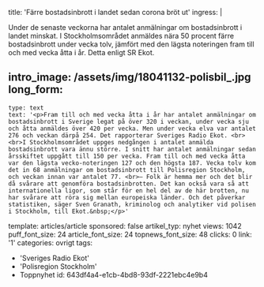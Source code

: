 title: 'Färre bostadsinbrott i landet sedan corona bröt ut'
ingress: |
  <p>Under de senaste veckorna har antalet anmälningar om bostadsinbrott i landet minskat. I Stockholmsområdet anmäldes nära 50 procent färre bostadsinbrott under vecka tolv, jämfört med den lägsta noteringen fram till och med vecka åtta i år. Detta enligt SR Ekot.
  </p>
  
intro_image: /assets/img/18041132-polisbil_.jpg
long_form:
  -
    type: text
    text: '<p>Fram till och med vecka åtta i år har antalet anmälningar om bostadsinbrott i Sverige legat på över 320 i veckan, under vecka sju och åtta anmäldes över 420 per vecka. Men under vecka elva var antalet 276 och veckan därpå 254. Det rapporterar Sveriges Radio Ekot. <br><br>I Stockholmsområdet uppges nedgången i antalet anmälda bostadsinbrott vara ännu större. I snitt har antalet anmälningar sedan årsskiftet uppgått till 150 per vecka. Fram till och med vecka åtta var den lägsta vecko-noteringen 127 och den högsta 187. Vecka tolv kom det in 68 anmälningar om bostadsinbrott till Polisregion Stockholm, och veckan innan var antalet 77. <br>– Folk är hemma mer och det blir då svårare att genomföra bostadsinbrotten. Det kan också vara så att internationella ligor, som står för en hel del av de här brotten, nu har svårare att röra sig mellan europeiska länder. Och det påverkar statistiken, säger Sven Granath, kriminolog och analytiker vid polisen i Stockholm, till Ekot.&nbsp;</p>'
template: articles/article
sponsored: false
artikel_typ: nyhet
views: 1042
puff_font_size: 24
article_font_size: 24
topnews_font_size: 48
clicks: 0
link: '1'
categories: ovrigt
tags:
  - 'Sveriges Radio Ekot'
  - 'Polisregion Stockholm'
  - Toppnyhet
id: 643df4a4-e1cb-4bd8-93df-2221ebc4e9b4
